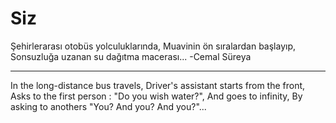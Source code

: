 # Siz
Şehirlerarası otobüs yolculuklarında,
Muavinin ön sıralardan başlayıp,
Sonsuzluğa uzanan su dağıtma macerası...
  -Cemal Süreya
  
-----------------------------------------------
In the long-distance bus travels,
Driver's assistant starts from the front,
Asks to the first person : "Do you wish water?",
And goes to infinity,
By asking to anothers "You? And you? And you?"...

